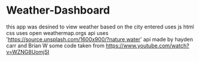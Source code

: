 # Weather-Dashboard
this app was desined to view weather based on the city entered
uses js html css
uses open weathermap.orgs api
uses 'https://source.unsplash.com/1600x900/?nature,water' api
made by hayden carr and Brian W
some code taken from https://www.youtube.com/watch?v=WZNG8UomjSI

